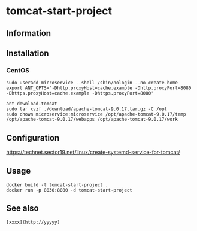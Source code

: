 # tomcat-start-project

## Information

## Installation

### CentOS

    sudo useradd microservice --shell /sbin/nologin --no-create-home
    export ANT_OPTS='-Dhttp.proxyHost=cache.example -Dhttp.proxyPort=8080 -Dhttps.proxyHost=cache.example -Dhttps.proxyPort=8080'
    
    ant download.tomcat
    sudo tar xvzf ./download/apache-tomcat-9.0.17.tar.gz -C /opt
    sudo chown microservice:microservice /opt/apache-tomcat-9.0.17/temp /opt/apache-tomcat-9.0.17/webapps /opt/apache-tomcat-9.0.17/work

## Configuration

https://technet.sector19.net/linux/create-systemd-service-for-tomcat/

## Usage
    
    docker build -t tomcat-start-project .
    docker run -p 8030:8080 -d tomcat-start-project

## See also

    [xxxx](http://yyyyy)
